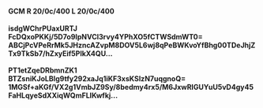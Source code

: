 #### GCM R 20/0c/400 L 20/0c/400
**isdgWChrPUaxURTJ**<br/>**FcDQxoPKKj/5D7o9IpNVCl3rvy4YPhXO5fCTWSdmWT0=**<br/>**ABCjPcVPeRrMk5JHzncAZvpM8DOV5L6wj8qPeBWKvoYfBhg00TDeJhjZTx9TkSb7/hZxyEif5PlkX4QU...**<br/><br/>
**PT1etZqeDRbmnZK1**<br/>**BTZsniKJoLBIg9tfy292xaJq1iKF3xsKSIzN7uqgnoQ=**<br/>**1MGSf+aKGf/VX2g1VmbJZ9Sy/8bedmy4rx5/M6JxwRIGUYuU5vD4gy45FaHLqyeSdXXiqWQmFLIKwfkj...**